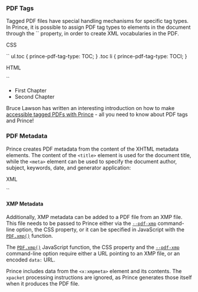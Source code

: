 ### PDF Tags

Tagged PDF files have special handling mechanisms for specific tag types. In Prince, it is possible to assign PDF tag types to elements in the document through the `` property, in order to create XML vocabularies in the PDF.

CSS

``
    ul.toc {
      prince-pdf-tag-type: TOC;
    }
    .toc li {
      prince-pdf-tag-type: TOCI;
    }

HTML

``
    <ul class="toc">
      <li>First Chapter</li>
      <li>Second Chapter</li>
    </ul>

Bruce Lawson has written an interesting introduction on how to make [accessible tagged PDFs with Prince](https://medium.com/@bruce_39084/making-accessible-tagged-pdfs-with-prince-ad7fd7a48711) - all you need to know about PDF tags and Prince!

### PDF Metadata

Prince creates PDF metadata from the content of the XHTML metadata elements. The content of the `<title>` element is used for the document title, while the `<meta>` element can be used to specify the document author, subject, keywords, date, and generator application:

XML

``
    <html>
    <head>
    <title>Cooking with Cabbage</title>
    <meta name="author" content="John Smith"/>
    <meta name="subject" content="An interesting book about food"/>
    <meta name="keywords" content="cabbage, cooking, eating"/>
    <meta name="date" content="2009-04-01"/>
    <meta name="generator" content="MyReportingApp"/>
    </head>

#### XMP Metadata

Additionally, XMP metadata can be added to a PDF file from an XMP file. This file needs to be passed to Prince either via the [`--pdf-xmp`](doc-latest/doc-refs.html#cl-pdf-xmp) command-line option, the CSS property, or it can be specified in JavaScript with the [`PDF.xmp()`](doc-latest/doc-refs.html#window.PDF.xmp) function.

The [`PDF.xmp()`](doc-latest/doc-refs.html#window.PDF.xmp) JavaScript function, the CSS property and the [`--pdf-xmp`](doc-latest/doc-refs.html#cl-pdf-xmp) command-line option require either a URL pointing to an XMP file, or an encoded `data:` URL.

Prince includes data from the `<x:xmpmeta>` element and its contents. The `xpacket` processing instructions are ignored, as Prince generates those itself when it produces the PDF file.
